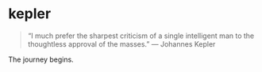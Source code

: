 # kepler

> “I much prefer the sharpest criticism of a single intelligent man to the thoughtless approval of the masses.”
> ― Johannes Kepler 

The journey begins.
